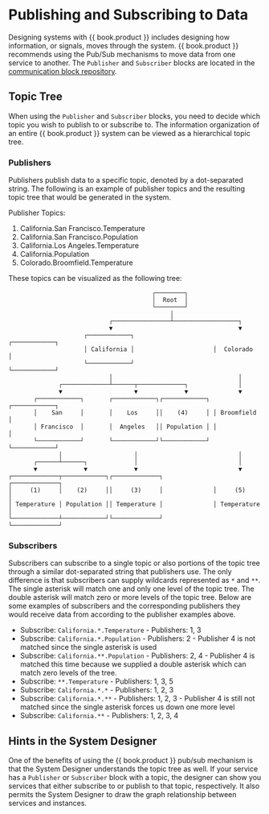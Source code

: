 # Publishing and Subscribing to Data

Designing systems with {{ book.product }} includes designing how information, or signals,  moves through the system. {{ book.product }} recommends using the Pub/Sub mechanisms to move data from one service to another. The `Publisher` and `Subscriber` blocks are located in the [communication block repository](https://github.com/nio-blocks/communication).

## Topic Tree

When using the `Publisher` and `Subscriber` blocks, you need to decide which topic you wish to publish to or subscribe to. The information organization of an entire {{ book.product }} system can be viewed as a hierarchical topic tree.

### Publishers

Publishers publish data to a specific topic, denoted by a dot-separated string. The following is an example of publisher topics and the resulting topic tree that would be generated in the system.

Publisher Topics:

1. California.San Francisco.Temperature
2. California.San Francisco.Population
3. California.Los Angeles.Temperature
4. California.Population
5. Colorado.Broomfield.Temperature

These topics can be visualized as the following tree:

```
                                        ┌────────┐                      
                                        │  Root  │                      
                                        └────────┘                      
                                             │                          
                            ┌────────────────┴──────────────────┐          
                            ▼                                   ▼       
                     ┌────────────┐                      ┌────────────┐
                     │ California │                      │  Colorado  │
                     └────────────┘                      └────────────┘
                            │                                   │       
              ┌─────────────┴──────┬─────────────┐              │       
              ▼                    ▼             ▼              ▼       
       ┌────────────┐       ┌────────────┐┌────────────┐ ┌────────────┐
       │    San     │       │    Los     ││    (4)     │ │ Broomfield │
       │ Francisco  │       │  Angeles   ││ Population │ │            │
       └────────────┘       └────────────┘└────────────┘ └────────────┘
              │                    │                            │       
       ┌──────┴──────┐             │                            │       
       ▼             ▼             ▼                            ▼       
┌─────────────┬────────────┐┌─────────────┐              ┌─────────────┐
│     (1)     │    (2)     ││     (3)     │              │     (5)     │
│ Temperature │ Population ││ Temperature │              │ Temperature │
└─────────────┴────────────┘└─────────────┘              └─────────────┘
```

### Subscribers

Subscribers can subscribe to a single topic or also portions of the topic tree through a similar dot-separated string that publishers use. The only difference is that subscribers can supply wildcards represented as `*` and `**`. The single asterisk will match one and only one level of the topic tree. The double asterisk will match zero or more levels of the topic tree. Below are some examples of subscribers and the corresponding publishers they would receive data from according to the publisher examples above.

* Subscribe: `California.*.Temperature` - Publishers: 1, 3
* Subscribe: `California.*.Population` - Publishers: 2 - Publisher 4 is not matched since the single asterisk is used
* Subscribe: `California.**.Population` - Publishers: 2, 4 - Publisher 4 is matched this time because we supplied a double asterisk which can match zero levels of the tree.
* Subscribe: `**.Temperature` - Publishers: 1, 3, 5
* Subscribe: `California.*.*` - Publishers: 1, 2, 3
* Subscribe: `California.*.**` - Publishers: 1, 2, 3 - Publisher 4 is still not matched since the single asterisk forces us down one more level
* Subscribe: `California.**` - Publishers: 1, 2, 3, 4

<!-- ## Pubkeeper

Perhaps the most impactful reason to use the {{ book.product }} pub/sub system is because of the interoperability enabled through the use of [Pubkeeper](https://pubkeeper.com). Pubkeeper allows us to separate our information hierarchy, or topic tree, from the underlying protocols that will be responsible for transmitting data between services and instances. In other words, it allows service designers to define what data goes to which services without worrying about how it will get there. -->

## Hints in the System Designer

One of the benefits of using the {{ book.product }} pub/sub mechanism is that the System Designer understands the topic tree as well. If your service has a `Publisher` or `Subscriber` block with a topic, the designer can show you services that either subscribe to or publish to that topic, respectively. It also permits the System Designer to draw the graph relationship between services and instances.

